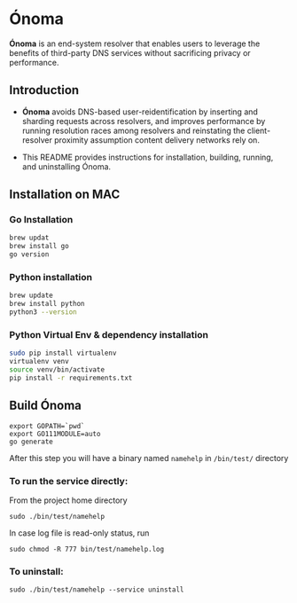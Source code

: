 # Ónoma

**Ónoma** is an end-system resolver that enables users to leverage the benefits of third-party DNS services without 
sacrificing privacy or performance.

## Introduction
- **Ónoma** avoids DNS-based user-reidentification by inserting and sharding requests across
  resolvers, and improves performance by running resolution races among resolvers and reinstating the
  client-resolver proximity assumption content delivery networks rely on.

- This README provides instructions for installation, building, running, and uninstalling Ónoma.

## Installation on MAC

### Go Installation

```bash
brew updat
brew install go
go version
```

### Python installation
```bash
brew update
brew install python
python3 --version
```

### Python Virtual Env & dependency installation
```bash
sudo pip install virtualenv
virtualenv venv
source venv/bin/activate
pip install -r requirements.txt
```

## Build Ónoma
```
export GOPATH=`pwd`
export GO111MODULE=auto
go generate
```
After this step you will have a binary named ```namehelp``` in ```/bin/test/``` directory

### To run the service directly:
From the project home directory
```
sudo ./bin/test/namehelp
```

In case log file is read-only status, run
```
sudo chmod -R 777 bin/test/namehelp.log
```

### To uninstall:
```
sudo ./bin/test/namehelp --service uninstall
```
